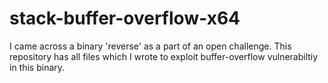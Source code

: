 # stack-buffer-overflow-x64
I came across a binary 'reverse' as a part of an open challenge. This repository has all files which I wrote to exploit buffer-overflow vulnerabiltiy in this binary. 
